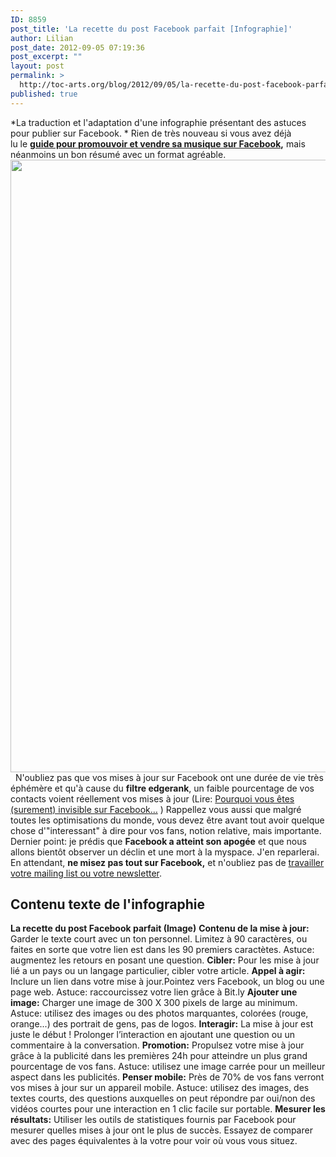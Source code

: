 ```yaml
---
ID: 8859
post_title: 'La recette du post Facebook parfait [Infographie]'
author: Lilian
post_date: 2012-09-05 07:19:36
post_excerpt: ""
layout: post
permalink: >
  http://toc-arts.org/blog/2012/09/05/la-recette-du-post-facebook-parfait-infographie/
published: true
---
```

*La traduction et l'adaptation d'une infographie présentant des astuces pour publier sur Facebook. * Rien de très nouveau si vous avez déjà lu le **<a href="http://toc-arts.org/blog/2010/04/14/promouvoir-et-vendre-sa-musique-sur-facebook/" rel="bookmark" data-bitly-type="bitly_hover_card">guide pour promouvoir et vendre sa musique sur Facebook</a>,** mais néanmoins un bon résumé avec un format agréable.   [<img class="aligncenter size-full wp-image-8860" title="recette-du-post-facebook-parfait" src="http://toc-arts.org/blog/wp-content/uploads/2012/07/recette-du-post-facebook-parfait.jpg" alt="" width="622" height="980" />][1]   N'oubliez pas que vos mises à jour sur Facebook ont une durée de vie très éphémère et qu'à cause du **filtre edgerank**, un faible pourcentage de vos contacts voient réellement vos mises à jour (Lire: <a href="http://toc-arts.org/blog/2011/11/09/pourquoi-vous-etes-surement-invisible-sur-facebook/" rel="bookmark" data-bitly-type="bitly_hover_card">Pourquoi vous êtes (surement) invisible sur Facebook…</a> ) Rappellez vous aussi que malgré toutes les optimisations du monde, vous devez être avant tout avoir quelque chose d'"interessant" à dire pour vos fans, notion relative, mais importante. Dernier point: je prédis que **Facebook a atteint son apogée** et que nous allons bientôt observer un déclin et une mort à la myspace. J'en reparlerai. En attendant, **ne misez pas tout sur Facebook,** et n'oubliez pas de [travailler votre mailing list ou votre newsletter][2].   
## Contenu texte de l'infographie

**La recette du post Facebook parfait (Image)** **Contenu de la mise à jour:** Garder le texte court avec un ton personnel. Limitez à 90 caractères, ou faites en sorte que votre lien est dans les 90 premiers caractètes. Astuce: augmentez les retours en posant une question. **Cibler:** Pour les mise à jour lié a un pays ou un langage particulier, cibler votre article. **Appel à agir:** Inclure un lien dans votre mise à jour.Pointez vers Facebook, un blog ou une page web. Astuce: raccourcissez votre lien grâce à Bit.ly **Ajouter une image:** Charger une image de 300 X 300 pixels de large au minimum. Astuce: utilisez des images ou des photos marquantes, colorées (rouge, orange...) des portrait de gens, pas de logos. **Interagir:** La mise à jour est juste le début ! Prolonger l’interaction en ajoutant une question ou un commentaire à la conversation. **Promotion:** Propulsez votre mise à jour grâce à la publicité dans les premières 24h pour atteindre un plus grand pourcentage de vos fans. Astuce: utilisez une image carrée pour un meilleur aspect dans les publicités. **Penser mobile:** Près de 70% de vos fans verront vos mises à jour sur un appareil mobile. Astuce: utilisez des images, des textes courts, des questions auxquelles on peut répondre par oui/non des vidéos courtes pour une interaction en 1 clic facile sur portable. **Mesurer les résultats:** Utiliser les outils de statistiques fournis par Facebook pour mesurer quelles mises à jour ont le plus de succès. Essayez de comparer avec des pages équivalentes à la votre pour voir où vous vous situez.

 [1]: http://toc-arts.org/blog/wp-content/uploads/2012/07/recette-du-post-facebook-parfait.jpg
 [2]: http://virginieberger.com/2011/02/artistes-comment-creer-et-gerer-votre-mailing-list-et-votre-newsletter/